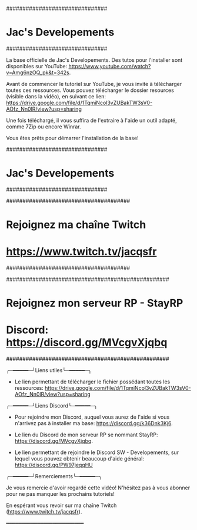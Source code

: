 ###############################
#     Jac's Developements     #
###############################

La base officielle de Jac's Developements. Des tutos pour l'installer sont disponibles sur YouTube: https://www.youtube.com/watch?v=Amg6nzOQ_pk&t=342s.

Avant de commencer le tutoriel sur YouTube, je vous invite à télécharger toutes ces ressources. Vous pouvez télécharger le dossier resources (visible dans la vidéo), en suivant ce lien: https://drive.google.com/file/d/1TqmiNcol3vZUBakTW3sV0-AOfz_Nn0lR/view?usp=sharing

Une fois téléchargé, il vous suffira de l'extraire à l'aide un outil adapté, comme 7Zip ou encore Winrar.

Vous êtes prêts pour démarrer l'installation de la base!

###############################
#     Jac's Developements     #
###############################

######################################
#     Rejoignez ma chaîne Twitch     #
#     https://www.twitch.tv/jacqsfr  #
######################################

##################################################
#     Rejoignez mon serveur RP - StayRP          #
#     Discord: https://discord.gg/MVcgvXjqbq     #
##################################################

╭─━━━━━─╯Liens utiles╰─━━━━━─╮

- Le lien permettant de télécharger le fichier possédant toutes les ressources: https://drive.google.com/file/d/1TqmiNcol3vZUBakTW3sV0-AOfz_Nn0lR/view?usp=sharing

╭─━━━━━─╯Liens Discord╰─━━━━━─╮

- Pour rejoindre mon Discord, auquel vous aurez de l'aide si vous n'arrivez pas à installer ma base: https://discord.gg/k36Dnk3Kj6.

- Le lien du Discord de mon serveur RP se nommant StayRP: https://discord.gg/MVcgvXjqbq.

- Le lien permettant de rejoindre le Discord SW - Developements, sur lequel vous pouvez obtenir beaucoup d'aide général: https://discord.gg/PW97jeqqHU

╭─━━━━━─╯Remerciements╰─━━━━━─╮

Je vous remercie d'avoir regardé cette vidéo! N'hésitez pas à vous abonner pour ne pas manquer les prochains tutoriels!

En espérant vous revoir sur ma chaîne Twitch (https://www.twitch.tv/jacqsfr).


━━━━━━━━━━━━━━━━━━━━━━━━━
